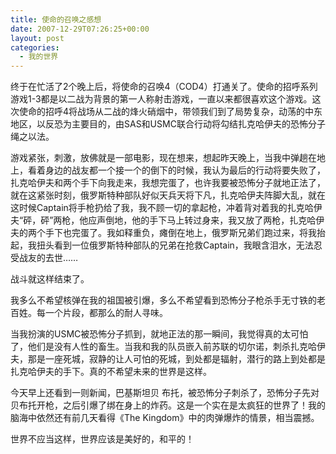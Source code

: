 ```yaml
---
title: 使命的召唤之感想
date: 2007-12-29T07:26:25+00:00
layout: post
categories:
  - 我的世界
---
```


终于在忙活了2个晚上后，将使命的召唤4（COD4）打通关了。使命的招呼系列游戏1-3都是以二战为背景的第一人称射击游戏，一直以来都很喜欢这个游戏。这次使命的招呼4将战场从二战的烽火硝烟中，带领我们到了局势复杂，动荡的中东地区，以反恐为主要目的，由SAS和USMC联合行动将勾结扎克哈伊夫的恐怖分子绳之以法。

游戏紧张，刺激，放佛就是一部电影，现在想来，想起昨天晚上，当我中弹趟在地上，看着身边的战友都一个接一个的倒下的时候，我认为最后的行动将要失败了，扎克哈伊夫和两个手下向我走来，我想完蛋了，也许我要被恐怖分子就地正法了，就在这紧张时刻，俄罗斯特种部队好似天兵天将下凡，扎克哈伊夫阵脚大乱，就在这时候Captain将手枪扔给了我，我不顾一切的拿起枪，冲着背对着我的扎克哈伊夫“砰，砰”两枪，他应声倒地，他的手下马上转过身来，我又放了两枪，扎克哈伊夫的两个手下也完蛋了。我如释重负，瘫倒在地上，俄罗斯兄弟们跑过来，将我抬起，我扭头看到一位俄罗斯特种部队的兄弟在抢救Captain，我眼含泪水，无法忍受战友的去世……

战斗就这样结束了。
<!--more-->
我多么不希望核弹在我的祖国被引爆，多么不希望看到恐怖分子枪杀手无寸铁的老百姓。每一个片段，都那么的耐人寻味。

当我扮演的USMC被恐怖分子抓到，就地正法的那一瞬间，我觉得真的太可怕了，他们是没有人性的畜生。当我和我的队员嵌入前苏联的切尔诺，刺杀扎克哈伊夫，那是一座死城，寂静的让人可怕的死城，到处都是辐射，潜行的路上到处都是扎克哈伊夫的手下。真的不希望未来的世界是这样。

今天早上还看到一则新闻，巴基斯坦贝 布托，被恐怖分子刺杀了，恐怖分子先对贝布托开枪，之后引爆了绑在身上的炸药。这是一个实在是太疯狂的世界了！我的脑海中依然还有前几天看得《The Kingdom》中的肉弹爆炸的情景，相当震撼。

世界不应当这样，世界应该是美好的，和平的！